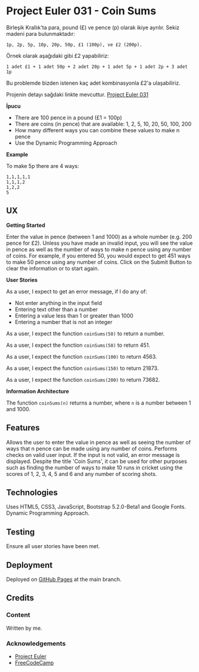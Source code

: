 # Project Euler 031 - Coin Sums

Birleşik Krallık'ta para, pound (£) ve pence (p) olarak ikiye ayrılır. Sekiz madeni para bulunmaktadır:

    1p, 2p, 5p, 10p, 20p, 50p, £1 (100p), ve £2 (200p).

Örnek olarak aşağıdaki gibi £2 yapabiliriz:

    1 adet £1 + 1 adet 50p + 2 adet 20p + 1 adet 5p + 1 adet 2p + 3 adet 1p

Bu problemde bizden istenen kaç adet kombinasyonla £2'a ulaşabiliriz.

Projenin detayı sağdaki linkte mevcuttur. [Project Euler 031](https://projecteuler.net/problem=31)

**İpucu**

- There are 100 pence in a pound (£1 = 100p)
- There are coins (in pence) that are available: 1, 2, 5, 10, 20, 50, 100, 200
- How many different ways you can combine these values to make n pence
- Use the Dynamic Programming Approach

**Example**

To make 5p there are 4 ways:

    1,1,1,1,1
    1,1,1,2
    1,2,2
    5

## UX

**Getting Started**

Enter the value in pence (between 1 and 1000) as a whole number (e.g. 200 pence for £2).  Unless you have made an invalid input, you will see the value in pence as well as the number of ways to make n pence using any number of coins.  For example, if you entered 50, you would expect to get 451 ways to make 50 pence using any number of coins.  Click on the Submit Button to clear the information or to start again.

**User Stories**

As a user, I expect to get an error message, if I do any of:

- Not enter anything in the input field
- Entering text other than a number
- Entering a value less than 1 or greater than 1000
- Entering a number that is not an integer

As a user, I expect the function `coinSums(50)` to return a number.

As a user, I expect the function `coinSums(50)` to return 451.

As a user, I expect the function `coinSums(100)` to return 4563.

As a user, I expect the function `coinSums(150)` to return 21873.

As a user, I expect the function `coinSums(200)` to return 73682.

**Information Architecture**

The function `coinSums(n)` returns a number, where `n` is a number between 1 and 1000.

## Features

Allows the user to enter the value in pence as well as seeing the number of ways that n pence can be made using any number of coins.  Performs checks on valid user input.  If the input is not valid, an error message is displayed.  Despite the title 'Coin Sums', it can be used for other purposes such as finding the number of ways to make 10 runs in cricket using the scores of 1, 2, 3, 4, 5 and 6 and any number of scoring shots.

## Technologies

Uses HTML5, CSS3, JavaScript, Bootstrap 5.2.0-Beta1 and Google Fonts.  Dynamic Programming Approach.

## Testing

Ensure all user stories have been met.

## Deployment

Deployed on [GitHub Pages](https://derektypist.github.io/project-euler-031) at the main branch.

## Credits

### Content

Written by me.

### Acknowledgements

- [Project Euler](https://projecteuler.net)
- [FreeCodeCamp](https://www.freecodecamp.org)
